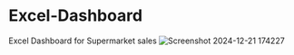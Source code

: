 # Excel-Dashboard
Excel Dashboard for Supermarket sales 
![Screenshot 2024-12-21 174227](https://github.com/user-attachments/assets/7a2d9e2e-f1da-47c2-b474-d29fd5264be2)
